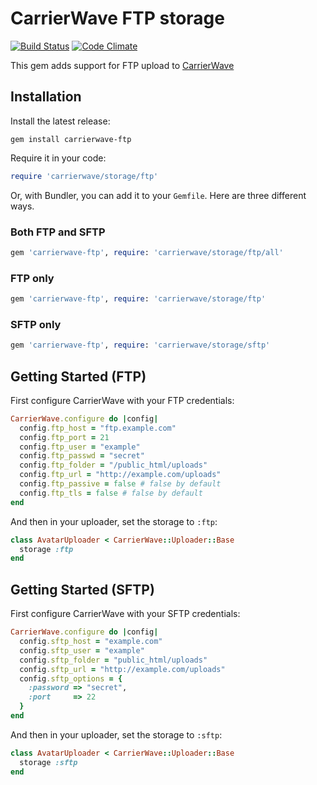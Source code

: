 # CarrierWave FTP storage

[![Build Status](https://travis-ci.org/luan/carrierwave-ftp.svg?branch=master)](https://travis-ci.org/luan/carrierwave-ftp)
[![Code Climate](https://codeclimate.com/github/luan/carrierwave-ftp/badges/gpa.svg)](https://codeclimate.com/github/luan/carrierwave-ftp)

This gem adds support for FTP upload to [CarrierWave](https://github.com/jnicklas/carrierwave/)

## Installation

Install the latest release:

    gem install carrierwave-ftp

Require it in your code:

```ruby
require 'carrierwave/storage/ftp'
```

Or, with Bundler, you can add it to your `Gemfile`. Here are three different ways.

### Both FTP and SFTP

```ruby
gem 'carrierwave-ftp', require: 'carrierwave/storage/ftp/all'
```

### FTP only

```ruby
gem 'carrierwave-ftp', require: 'carrierwave/storage/ftp'
```

### SFTP only

```ruby
gem 'carrierwave-ftp', require: 'carrierwave/storage/sftp'
```

## Getting Started (FTP)

First configure CarrierWave with your FTP credentials:

```ruby
CarrierWave.configure do |config|
  config.ftp_host = "ftp.example.com"
  config.ftp_port = 21
  config.ftp_user = "example"
  config.ftp_passwd = "secret"
  config.ftp_folder = "/public_html/uploads"
  config.ftp_url = "http://example.com/uploads"
  config.ftp_passive = false # false by default
  config.ftp_tls = false # false by default
end
```

And then in your uploader, set the storage to `:ftp`:

```ruby
class AvatarUploader < CarrierWave::Uploader::Base
  storage :ftp
end
```

## Getting Started (SFTP)

First configure CarrierWave with your SFTP credentials:

```ruby
CarrierWave.configure do |config|
  config.sftp_host = "example.com"
  config.sftp_user = "example"
  config.sftp_folder = "public_html/uploads"
  config.sftp_url = "http://example.com/uploads"
  config.sftp_options = {
    :password => "secret",
    :port     => 22
  }
end
```

And then in your uploader, set the storage to `:sftp`:

```ruby
class AvatarUploader < CarrierWave::Uploader::Base
  storage :sftp
end
```
